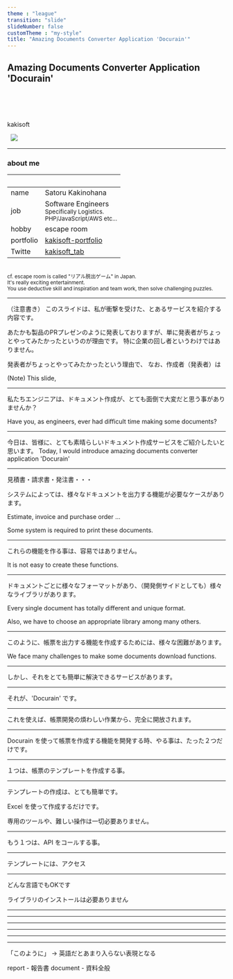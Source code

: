 ```yaml
---
theme : "league"
transition: "slide"
slideNumber: false
customTheme : "my-style"
title: "Amazing Documents Converter Application 'Docurain'"
---
```


## Amazing Documents Converter Application 'Docurain'

<br>
<br>
<br>
<br>
kakisoft
<br>

&nbsp;&nbsp;<img src="../assets/kakisoft_logo
.png" style="max-width: 10%;">

---

### about me

&nbsp;  |  &nbsp;
-------------|---------------
name       |Satoru Kakinohana &nbsp;&nbsp;&nbsp;<small>
job        | Software Engineers<br><small>Specifically Logistics.<br>PHP/JavaScript/AWS etc...</small>
hobby      | escape room
portfolio | [kakisoft-portfolio](https://kakisoft-portfolio-v2.netlify.com)
Twitte | [kakisoft_tab](https://twitter.com/kakisoft_tab)

<br>

<small>
cf. escape room is called "リアル脱出ゲーム" in Japan.<br>
It's really exciting entertainment.  <br>
You use deductive skill and inspiration and team work, then solve challenging puzzles.</small>

---

（注意書き）
このスライドは、私が衝撃を受けた、とあるサービスを紹介する内容です。

あたかも製品のPRプレゼンのように発表しておりますが、単に発表者がちょっとやってみたかったというのが理由です。
特に企業の回し者というわけではありません。


発表者がちょっとやってみたかったという理由で、
なお、作成者（発表者）は


(Note)
This slide, 


---

私たちエンジニアは、ドキュメント作成が、とても面倒で大変だと思う事がありませんか？

Have you, as engineers, ever had difficult time making some documents?

---

今日は、皆様に、とても素晴らしいドキュメント作成サービスをご紹介したいと思います。
Today, I would introduce amazing documents converter application 'Docurain'

---

見積書・請求書・発注書・・・

システムによっては、様々なドキュメントを出力する機能が必要なケースがあります。

Estimate, invoice and purchase order ...

Some system is required to print these documents.

---

これらの機能を作る事は、容易ではありません。

It is not easy to create these functions.

---

ドキュメントごとに様々なフォーマットがあり、（開発側サイドとしても）様々なライブラリがあります。

Every single document has totally different and unique format.

Also, we have to choose an appropriate library among many others.

---

このように、帳票を出力する機能を作成するためには、様々な困難があります。

We face many challenges to make some documents download functions.

---

しかし、それをとても簡単に解決できるサービスがあります。

---

それが、'Docurain' です。

---

これを使えば、帳票開発の煩わしい作業から、完全に開放されます。

---

Docurain を使って帳票を作成する機能を開発する時、やる事は、たった２つだけです。

---

１つは、帳票のテンプレートを作成する事。

---

テンプレートの作成は、とても簡単です。

Excel を使って作成するだけです。

専用のツールや、難しい操作は一切必要ありません。

---

もう１つは、API をコールする事。

---

テンプレートには、アクセス

---

どんな言語でもOKです

ライブラリのインストールは必要ありません

---


---


---


---


---


---




「このように」 -> 英語だとあまり入らない表現となる


report - 報告書
document - 資料全般



